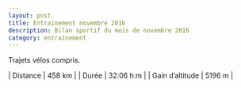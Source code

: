 ```yaml
---
layout: post
title: Entrainement novembre 2016
description: Bilan sportif du mois de novembre 2016
category: entrainement
---
```


Trajets vélos compris.

| Distance         | 458 km         |
| Durée            | 32:06 h:m      |
| Gain d’altitude  | 5196 m         |
